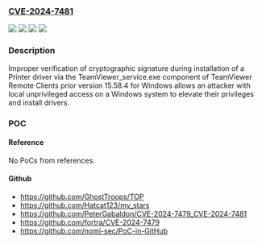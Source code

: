 ### [CVE-2024-7481](https://cve.mitre.org/cgi-bin/cvename.cgi?name=CVE-2024-7481)
![](https://img.shields.io/static/v1?label=Product&message=Remote%20Full%20Client&color=blue)
![](https://img.shields.io/static/v1?label=Product&message=Remote%20Host&color=blue)
![](https://img.shields.io/static/v1?label=Version&message=15.0.0%3C%2015.58.4%20&color=brighgreen)
![](https://img.shields.io/static/v1?label=Vulnerability&message=CWE-347%20Improper%20Verification%20of%20Cryptographic%20Signature&color=brighgreen)

### Description

Improper verification of cryptographic signature during installation of a Printer driver via the TeamViewer_service.exe component of TeamViewer Remote Clients prior version 15.58.4 for Windows allows an attacker with local unprivileged access on a Windows system to elevate their privileges and install drivers.

### POC

#### Reference
No PoCs from references.

#### Github
- https://github.com/GhostTroops/TOP
- https://github.com/Hatcat123/my_stars
- https://github.com/PeterGabaldon/CVE-2024-7479_CVE-2024-7481
- https://github.com/fortra/CVE-2024-7479
- https://github.com/nomi-sec/PoC-in-GitHub

